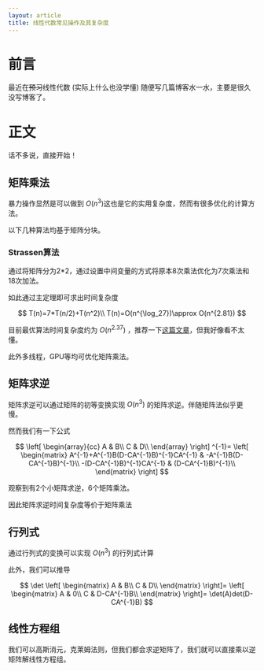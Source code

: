 ```yaml
---
layout: article
title: 线性代数常见操作及其复杂度
---
```

# 前言

最近在~~预习~~线性代数 (实际上什么也没学懂) 随便写几篇博客水一水，主要是很久没写博客了。

# 正文

话不多说，直接开始！

## 矩阵乘法

暴力操作显然是可以做到 $O(n^3)$​ 这也是它的实用复杂度，然而有很多优化的计算方法。

以下几种算法均基于矩阵分块。

### Strassen算法

通过将矩阵分为2*2，通过设置中间变量的方式将原本8次乘法优化为7次乘法和18次加法。

如此通过主定理即可求出时间复杂度

$$
T(n)=7*T(n/2)+T(n^2)\\
T(n)=O(n^{\log_27})\approx O(n^{2.81})
$$

目前最优算法时间复杂度约为 $O(n^{2.37})$ ，推荐一下[这篇文章](https://www.cnblogs.com/Elegia/p/matrix-multiplication-omega.html)，但我好像看不太懂。

此外多线程，GPU等均可优化矩阵乘法。

## 矩阵求逆

矩阵求逆可以通过矩阵的初等变换实现 $O(n^3)$ 的矩阵求逆。伴随矩阵法似乎更慢。

然而我们有一下公式

$$
\left[
	\begin{array}{cc}
A & B\\
C & D\\
	\end{array}
\right]
^{-1}=
\left[
	\begin{matrix}
A^{-1}+A^{-1}B(D-CA^{-1}B)^{-1}CA^{-1} & -A^{-1}B(D-CA^{-1}B)^{-1}\\
-(D-CA^{-1}B)^{-1}CA^{-1} & (D-CA^{-1}B)^{-1}\\
	\end{matrix}
\right]
$$

观察到有2个小矩阵求逆，6个矩阵乘法。

因此矩阵求逆时间复杂度等价于矩阵乘法

## 行列式

通过行列式的变换可以实现 $O(n^3)$ 的行列式计算

此外，我们可以推导

$$
\det
\left[
	\begin{matrix}
A & B\\
C & D\\
	\end{matrix}
\right]=
\left[
	\begin{matrix}
A & 0\\
C & D-CA^{-1}B\\
	\end{matrix}
\right]=
\det(A)det(D-CA^{-1}B)
$$

## 线性方程组

我们可以高斯消元，克莱姆法则，但我们都会求逆矩阵了，我们就可以直接乘以逆矩阵解线性方程组。
